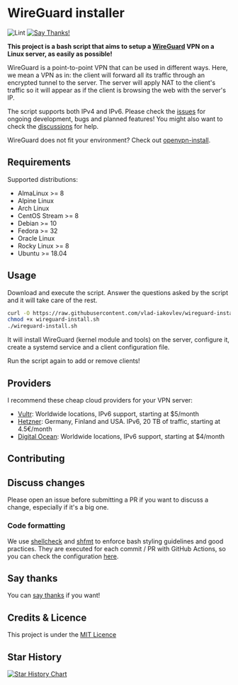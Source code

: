 # WireGuard installer

![Lint](https://github.com/angristan/wireguard-install/workflows/Lint/badge.svg)
[![Say Thanks!](https://img.shields.io/badge/Say%20Thanks-!-1EAEDB.svg)](https://saythanks.io/to/angristan)

**This project is a bash script that aims to setup a [WireGuard](https://www.wireguard.com/) VPN on a Linux server, as easily as possible!**

WireGuard is a point-to-point VPN that can be used in different ways. Here, we mean a VPN as in: the client will forward all its traffic through an encrypted tunnel to the server.
The server will apply NAT to the client's traffic so it will appear as if the client is browsing the web with the server's IP.

The script supports both IPv4 and IPv6. Please check the [issues](https://github.com/angristan/wireguard-install/issues) for ongoing development, bugs and planned features! You might also want to check the [discussions](https://github.com/angristan/wireguard-install/discussions) for help.

WireGuard does not fit your environment? Check out [openvpn-install](https://github.com/angristan/openvpn-install).

## Requirements

Supported distributions:

- AlmaLinux >= 8
- Alpine Linux
- Arch Linux
- CentOS Stream >= 8
- Debian >= 10
- Fedora >= 32
- Oracle Linux
- Rocky Linux >= 8
- Ubuntu >= 18.04

## Usage

Download and execute the script. Answer the questions asked by the script and it will take care of the rest.

```bash
curl -O https://raw.githubusercontent.com/vlad-iakovlev/wireguard-install/feat/lan-proxy/wireguard-install.sh
chmod +x wireguard-install.sh
./wireguard-install.sh
```

It will install WireGuard (kernel module and tools) on the server, configure it, create a systemd service and a client configuration file.

Run the script again to add or remove clients!

## Providers

I recommend these cheap cloud providers for your VPN server:

- [Vultr](https://www.vultr.com/?ref=8948982-8H): Worldwide locations, IPv6 support, starting at \$5/month
- [Hetzner](https://hetzner.cloud/?ref=ywtlvZsjgeDq): Germany, Finland and USA. IPv6, 20 TB of traffic, starting at 4.5€/month
- [Digital Ocean](https://m.do.co/c/ed0ba143fe53): Worldwide locations, IPv6 support, starting at \$4/month

## Contributing

## Discuss changes

Please open an issue before submitting a PR if you want to discuss a change, especially if it's a big one.

### Code formatting

We use [shellcheck](https://github.com/koalaman/shellcheck) and [shfmt](https://github.com/mvdan/sh) to enforce bash styling guidelines and good practices. They are executed for each commit / PR with GitHub Actions, so you can check the configuration [here](https://github.com/angristan/wireguard-install/blob/master/.github/workflows/lint.yml).

## Say thanks

You can [say thanks](https://saythanks.io/to/angristan) if you want!

## Credits & Licence

This project is under the [MIT Licence](https://raw.githubusercontent.com/angristan/wireguard-install/master/LICENSE)

## Star History

[![Star History Chart](https://api.star-history.com/svg?repos=angristan/wireguard-install&type=Date)](https://star-history.com/#angristan/wireguard-install&Date)
